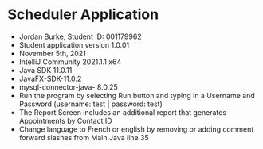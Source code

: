 # Scheduler Application

- Jordan Burke, Student ID: 001179962 
- Student application version 1.0.01
- November 5th, 2021
- IntelliJ Community 2021.1.1 x64
- Java SDK 11.0.11
- JavaFX-SDK-11.0.2
- mysql-connector-java- 8.0.25
- Run the program by selecting Run button and typing in a Username and Password (username: test | password: test)
- The Report Screen includes an additional report that generates Appointments by Contact ID
- Change language to French or english by removing or adding comment forward slashes from Main.Java line 35
